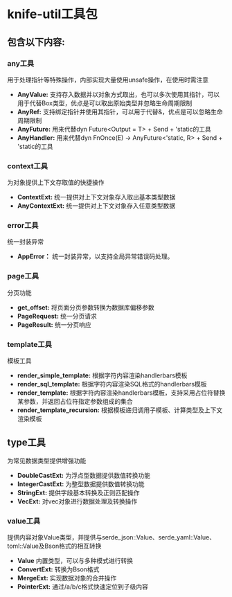 # knife-util工具包

## 包含以下内容:

### any工具
用于处理指针等特殊操作，内部实现大量使用unsafe操作，在使用时需注意
* **AnyValue:** 支持存入数据并以对象方式取出，也可以多次使用其指针，可以用于代替Box<dyn Any>类型，优点是可以取出原始类型并忽略生命周期限制
* **AnyRef:** 支持绑定指针并使用其指针，可以用于代替&，优点是可以忽略生命周期限制
* **AnyFuture:** 用来代替dyn Future<Output = T> + Send + 'static的工具
* **AnyHandler:** 用来代替dyn FnOnce(E) -> AnyFuture<'static, R> + Send + 'static的工具

### context工具
为对象提供上下文存取值的快捷操作
* **ContextExt:** 统一提供对上下文对象存入取出基本类型数据
* **AnyContextExt:** 统一提供对上下文对象存入任意类型数据

### error工具
统一封装异常
* **AppError：** 统一封装异常，以支持全局异常错误码处理。

### page工具
分页功能
* **get_offset:** 将页面分页参数转换为数据库偏移参数
* **PageRequest:** 统一分页请求
* **PageResult:** 统一分页响应

### template工具
模板工具
* **render_simple_template:** 根据字符内容渲染handlerbars模板
* **render_sql_template:** 根据字符内容渲染SQL格式的handlerbars模板
* **render_template:** 根据字符内容渲染handlerbars模板，支持采用占位符替换某参数，并返回占位符指定参数组成的集合
* **render_template_recursion:** 根据模板递归调用子模板、计算类型及上下文渲染模板

## type工具
为常见数据类型提供增强功能
* **DoubleCastExt:** 为浮点型数据提供数值转换功能
* **IntegerCastExt:** 为整型数据提供数值转换功能
* **StringExt:** 提供字段基本转换及正则匹配操作
* **VecExt:** 对vec对象进行数据处理及转换操作

### value工具
提供内容对象Value类型，并提供与serde_json::Value、serde_yaml::Value、toml::Value及Bson格式的相互转换
* **Value** 内置类型，可以与多种模式进行转换
* **ConvertExt:** 转换为Bson格式
* **MergeExt:** 实现数据对象的合并操作
* **PointerExt:** 通过/a/b/c格式快速定位到子级内容